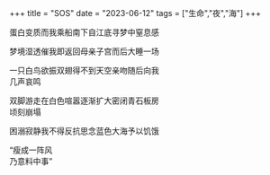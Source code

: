 +++
title = "SOS"
date = "2023-06-12"
tags = ["生命","夜","海"]
+++

蛋白变质而我乘船南下自江底寻梦中窒息感<br>

梦境湿透催我即返回母亲子宫而后大睡一场<br>

一只白鸟欲振双翅得不到天空亲吻随后向我<br>
几声哀鸣<br>

双脚游走在白色喧嚣逐渐扩大密闭青石板房<br>
顷刻崩塌<br>

困溺寂静我不得反抗思念蓝色大海予以饥饿<br>

“瘦成一阵风<br>
乃意料中事”<br>
